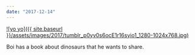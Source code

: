 ```yaml
---
date: "2017-12-14"
---
```


[![yo yo]({{ site.baseurl }}/assets/images/2017/tumblr_p0yv0s6ocE1r16syio1_1280-1024x768.jpg)](https://mananamanana.com/ohpiglet/wp-content/uploads/2017/12/tumblr_p0yv0s6ocE1r16syio1_1280.jpg)

Boi has a book about dinosaurs that he wants to share.
